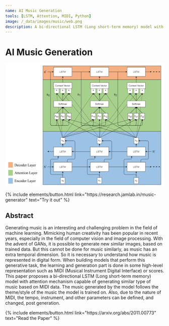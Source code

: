 ```yaml
---
name: AI Music Generation
tools: [LSTM, Attention, MIDI, Python]
image: /_data/images/music/web.png
description: A bi-directional LSTM (Long short-term memory) model with attention mechanism capable of generating similar type of music based on MIDI data.
---
```


# AI Music Generation

![preview](/_data/images/music/model.png)

<p class="text-center">
{% include elements/button.html link="https://research.jamlab.in/music-generator" text="Try it out" %}
</p>

## Abstract
Generating music is an interesting and challenging problem in the field of machine learning. Mimicking human creativity has been popular in recent years, especially in the field of computer vision and image processing. With the advent of GANs, it is possible to generate new similar images, based on trained data. But this cannot be done for music similarly, as music has an extra temporal dimension. So it is necessary to understand how music is represented in digital form. When building models that perform this generative task, the learning and generation part is done in some high-level representation such as MIDI (Musical Instrument Digital Interface) or scores. This paper proposes a bi-directional LSTM (Long short-term memory) model with attention mechanism capable of generating similar type of music based on MIDI data. The music generated by the model follows the theme/style of the music the model is trained on. Also, due to the nature of MIDI, the tempo, instrument, and other parameters can be defined, and changed, post generation.

<p class="text-center">
{% include elements/button.html link="https://arxiv.org/abs/2011.00773" text="Read the Paper" %}
</p>